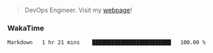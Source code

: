 > DevOps Engineer. Visit my [webpage](https://konst.fish)!

### WakaTime
<!--START_SECTION:waka-->

```txt
Markdown   1 hr 21 mins    █████████████████████████   100.00 %
```

<!--END_SECTION:waka-->
